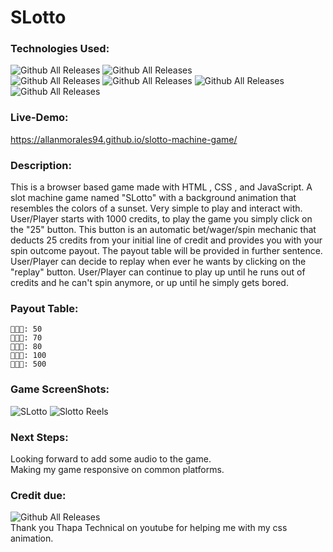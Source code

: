 # SLotto

### Technologies Used:

![Github All Releases](https://img.shields.io/badge/GitHub-100000?style=for-the-badge&logo=github&logoColor=white)
![Github All Releases](https://img.shields.io/badge/mac%20os-000000?style=for-the-badge&logo=apple&logoColor=white)
<br>
![Github All Releases](https://img.shields.io/badge/HTML5-E34F26?style=for-the-badge&logo=html5&logoColor=white)
![Github All Releases](https://img.shields.io/badge/CSS3-1572B6?style=for-the-badge&logo=css3&logoColor=white)
![Github All Releases](https://img.shields.io/badge/JavaScript-F7DF1E?style=for-the-badge&logo=javascript&logoColor=black)
![Github All Releases](https://img.shields.io/badge/Xcode-007ACC?style=for-the-badge&logo=Xcode&logoColor=white)

### Live-Demo:

https://allanmorales94.github.io/slotto-machine-game/

### Description:

This is a browser based game made with HTML , CSS , and JavaScript. A slot machine game named "SLotto" with a background animation that resembles the colors of a sunset. Very simple to play and interact with. User/Player starts with 1000 credits, to play the game you simply click on the "25" button. This button is an automatic bet/wager/spin mechanic that deducts 25 credits from your initial line of credit and provides you with your spin outcome payout. The payout table will be provided in further sentence. User/Player can decide to replay when ever he wants by clicking on the "replay" button. User/Player can continue to play up until he runs out of credits and he can't spin anymore, or up until he simply gets bored.

### Payout Table:

    🥭🥭🥭: 50
    🍑🍑🍑: 70
    🍓🍓🍓: 80
    🍉🍉🍉: 100
    🎰🎰🎰: 500

### Game ScreenShots:

![SLotto](https://user-images.githubusercontent.com/115514066/224459434-cf51851b-f3c7-47ba-aced-b5fddb0e7c31.png)
![Slotto Reels](https://user-images.githubusercontent.com/115514066/224459436-837385d1-5374-4b37-a2a8-df2b94effefd.png)

### Next Steps:

Looking forward to add some audio to the game.
<br>
Making my game responsive on common platforms.

### Credit due:

![Github All Releases](https://img.shields.io/badge/YouTube-FF0000.svg?style=for-the-badge&logo=YouTube&logoColor=white) <br>
Thank you Thapa Technical on youtube for helping me with my css animation.
